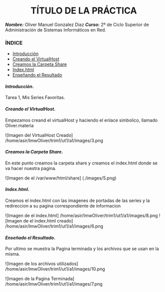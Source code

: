 <center>

# TÍTULO DE LA PRÁCTICA


</center>

***Nombre:*** Oliver Manuel Gonzalez Diaz
***Curso:*** 2º de Ciclo Superior de Administración de Sistemas Informáticos en Red.

### ÍNDICE

+ [Introducción](#id1)
+ [Creando el VirtualHost](#id2)
+ [Creamos la Carpeta Share](#id3)
+ [Index.html](#id4)
+ [Enseñando el Resultado](#id5)


#### ***Introducción***. <a name="id1"></a>

Tarea 1, Mis Series Favoritas.

#### ***Creando el VirtualHost***. <a name="id2"></a>

Empezamos creand el virtualHost y haciendo el enlace simbolico, llamado Oliver.materia

![Imagen del VirtualHost Creado] /home/asir/ImwOliver/trim1/ut1/a1/images/3.png

#### ***Creamos la Carpeta Share***. <a name="id3"></a>

En este punto creamos la carpeta share y creamos el index.html donde se va hacer nuestra pagina.

![Imagen de el /var/www/html/share] (./images/5.png)

#### ***Index.html***. <a name="id4"></a>

Creamos el index.html con las imagenes de portadas de las series y la redireccion a su pagina correspondiente de informacion

![Imagen de el index.html] /home/asir/ImwOliver/trim1/ut1/a1/images/8.png
![Imagen de el index.html creado] /home/asir/ImwOliver/trim1/ut1/a1/images/6.png

#### ***Enseñado el Resultado***. <a name="id5"></a>

Por ultimo se muestra la Pagina terminada y los archivos que se usan en la misma.

![Imagen de los archivos utilizados] /home/asir/ImwOliver/trim1/ut1/a1/images/10.png

![Imagen de la Pagina Terminada] /home/asir/ImwOliver/trim1/ut1/a1/images/7.png